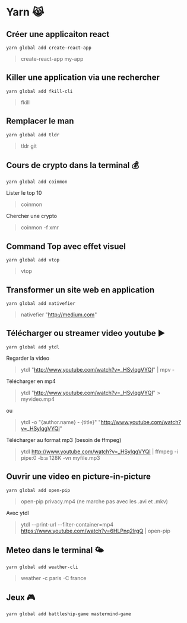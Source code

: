 # Yarn 😹

## Créer une applicaiton react

	yarn global add create-react-app
> create-react-app my-app
	
## Killer une application via une rechercher

	yarn global add fkill-cli
> fkill
	
## Remplacer le man
	yarn global add tldr
	
> tldr git
	
## Cours de crypto dans la terminal 💰

	yarn global add coinmon
Lister le top 10
> coinmon

Chercher une crypto
> coinmon -f xmr

## Command Top avec effet visuel

	yarn global add vtop
> vtop
	
## Transformer un site web en application

	yarn global add nativefier
> nativefier "http://medium.com"

## Télécharger ou streamer video youtube ▶️
	yarn global add ytdl
Regarder la video
> ytdl "http://www.youtube.com/watch?v=_HSylqgVYQI" | mpv -

Télécharger en mp4
> ytdl "http://www.youtube.com/watch?v=_HSylqgVYQI" > myvideo.mp4

ou
> ytdl -o "{author.name} - {title}" "http://www.youtube.com/watch?v=_HSylqgVYQI"

Télécharger au format mp3 (besoin de ffmpeg)
> ytdl http://www.youtube.com/watch?v=_HSylqgVYQI | ffmpeg -i pipe:0 -b:a 128K -vn myfile.mp3
	
## Ouvrir une video en picture-in-picture
	yarn global add open-pip
> open-pip privacy.mp4 (ne marche pas avec les .avi et .mkv)

Avec ytdl
> ytdl --print-url --filter-container=mp4 https://www.youtube.com/watch?v=6HLPnq2lrgQ | open-pip

## Meteo dans le terminal 🌤
	yarn global add weather-cli
> weather -c paris -C france

## Jeux 🎮
	yarn global add battleship-game mastermind-game 
